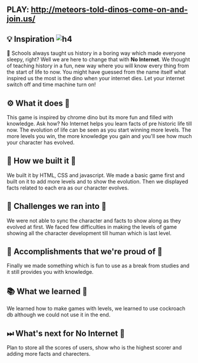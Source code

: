 ## PLAY: http://meteors-told-dinos-come-on-and-join.us/
## 💡 Inspiration ![h4](https://user-images.githubusercontent.com/74637789/132989784-04d2e815-1552-4642-95c1-c03be72de800.jpg)
🦕
Schools always taught us history in a boring way which made everyone sleepy, right? Well we are here to change that with **No Internet**. We thought of teaching history in a fun, new way where you will know every thing from the start of life to now. You might have guessed from the name itself what inspired us the most is the dino when your internet dies. Let your internet switch off and time machine turn on!

## ⚙ What it does 🦕
This game is inspired by chrome dino but its more fun and filled with knowledge. Ask how? No Internet helps you learn facts of pre historic life till now. The evolution of life can be seen as you start winning more levels. The more levels you win, the more knowledge you gain and you'll see how much your character has evolved.

## 🔧 How we built it 🦕
We built it by HTML, CSS and javascript. We made a basic game first and built on it to add more levels and to show the evolution. Then we displayed facts related to each era as our character evolves.

## 💪 Challenges we ran into 🦕
We were not able to sync the character and facts to show along as they evolved at first. We faced few difficulties in making the levels of game showing all the character development till human which is last level.

## 📌 Accomplishments that we're proud of 🦕
Finally we made something which is fun to use as a break from studies and it still provides you with knowledge.

## 📚 What we learned 🦕
We learned how to make games with levels, we learned to use cockroach db although we could not use it in the end.

## ⏭  What's next for No Internet 🦕
Plan to store all the scores of users, show who is the highest scorer and adding more facts and charecters.

